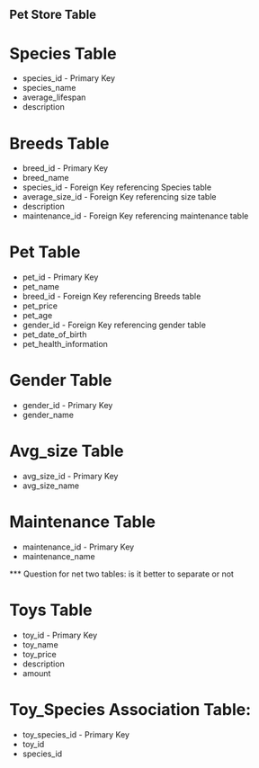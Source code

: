 ## Pet Store Table

# Species Table
- species_id - Primary Key
- species_name
- average_lifespan
- description

# Breeds Table
- breed_id - Primary Key
- breed_name
- species_id - Foreign Key referencing Species table
- average_size_id - Foreign Key referencing size table
- description
- maintenance_id - Foreign Key referencing maintenance table

# Pet Table
- pet_id - Primary Key
- pet_name
- breed_id - Foreign Key referencing Breeds table
- pet_price
- pet_age
- gender_id - Foreign Key referencing gender table
- pet_date_of_birth
- pet_health_information

# Gender Table
- gender_id - Primary Key
- gender_name

# Avg_size Table
- avg_size_id - Primary Key
- avg_size_name

# Maintenance Table
- maintenance_id - Primary Key
- maintenance_name

*** Question for net two tables: is it better to separate or not
# Toys Table
- toy_id - Primary Key
- toy_name
- toy_price
- description
- amount

# Toy_Species Association Table:
- toy_species_id - Primary Key
- toy_id
- species_id
